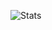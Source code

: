 ![Stats](https://github-readme-stats.vercel.app/api?include_all_commits=true&hide=contribs&username=rajgoel)
<!-- ![Languages](https://github-readme-stats.vercel.app/api/top-langs/?username=rajgoel) -->

